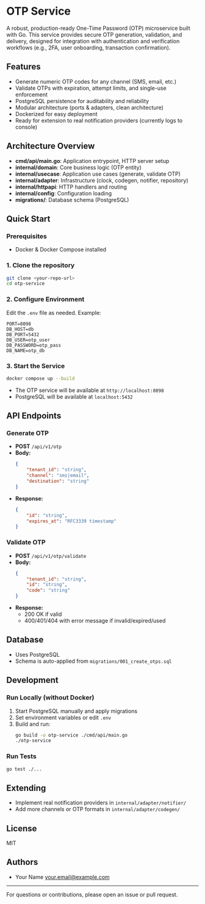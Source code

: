 
# OTP Service

A robust, production-ready One-Time Password (OTP) microservice built with Go. This service provides secure OTP generation, validation, and delivery, designed for integration with authentication and verification workflows (e.g., 2FA, user onboarding, transaction confirmation).

## Features

- Generate numeric OTP codes for any channel (SMS, email, etc.)
- Validate OTPs with expiration, attempt limits, and single-use enforcement
- PostgreSQL persistence for auditability and reliability
- Modular architecture (ports & adapters, clean architecture)
- Dockerized for easy deployment
- Ready for extension to real notification providers (currently logs to console)

## Architecture Overview

- **cmd/api/main.go**: Application entrypoint, HTTP server setup
- **internal/domain**: Core business logic (OTP entity)
- **internal/usecase**: Application use cases (generate, validate OTP)
- **internal/adapter**: Infrastructure (clock, codegen, notifier, repository)
- **internal/httpapi**: HTTP handlers and routing
- **internal/config**: Configuration loading
- **migrations/**: Database schema (PostgreSQL)

## Quick Start

### Prerequisites
- Docker & Docker Compose installed

### 1. Clone the repository
```bash
git clone <your-repo-url>
cd otp-service
```

### 2. Configure Environment
Edit the `.env` file as needed. Example:
```env
PORT=8098
DB_HOST=db
DB_PORT=5432
DB_USER=otp_user
DB_PASSWORD=otp_pass
DB_NAME=otp_db
```

### 3. Start the Service
```bash
docker compose up --build
```
- The OTP service will be available at `http://localhost:8098`
- PostgreSQL will be available at `localhost:5432`

## API Endpoints

### Generate OTP
- **POST** `/api/v1/otp`
- **Body:**
	```json
	{
		"tenant_id": "string",
		"channel": "sms|email",
		"destination": "string"
	}
	```
- **Response:**
	```json
	{
		"id": "string",
		"expires_at": "RFC3339 timestamp"
	}
	```

### Validate OTP
- **POST** `/api/v1/otp/validate`
- **Body:**
	```json
	{
		"tenant_id": "string",
		"id": "string",
		"code": "string"
	}
	```
- **Response:**
	- 200 OK if valid
	- 400/401/404 with error message if invalid/expired/used

## Database
- Uses PostgreSQL
- Schema is auto-applied from `migrations/001_create_otps.sql`

## Development

### Run Locally (without Docker)
1. Start PostgreSQL manually and apply migrations
2. Set environment variables or edit `.env`
3. Build and run:
	 ```bash
	 go build -o otp-service ./cmd/api/main.go
	 ./otp-service
	 ```

### Run Tests
```bash
go test ./...
```

## Extending
- Implement real notification providers in `internal/adapter/notifier/`
- Add more channels or OTP formats in `internal/adapter/codegen/`

## License
MIT

## Authors
- Your Name <your.email@example.com>

---

For questions or contributions, please open an issue or pull request.